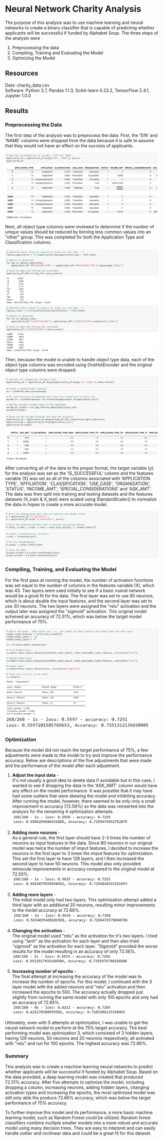 # Neural Network Charity Analysis

The purpose of this analysis was to use machine learning and neural networks to create a binary classifier that is capable of predicting whether applicants will be successful if funded by Alphabet Soup.  The three steps of the analysis were 

1. Preprocessing the data
2. Compiling, Training and Evaluating the Model
3. Optimizing the Model

## Resources
Data: charity_data.csv </br>
Software: Python 3.7, Pandas 1.1.3, Scikit-learn 0.23.2, TensorFlow 2.4.1, Jupyter 1.0.0 

## Results

### Preprocessing the Data

The first step of the analysis was to preprocess the data.  First, the 'EIN' and 'NAME' columns were dropped from the data because it is safe to assume that they would not have an effect on the success of applicants.  

![Drop_columns](Results/Drop_columns.png)

Next, all object type columns were reviewed to determine if the number of unique values should be reduced by binning less common values into an "other" group. This was completed for both the Application Type and Classification columns.  

![Binning1](Results/Binning1.png)
![Binning2](Results/Binning2.png)

Then, because the model is unable to handle object type data, each of the object type columns was encoded using OneHotEncoder and the original object type columns were dropped.

![Encoding](Results/Encoding.png)
![Merge](Results/Merge.png)

After converting all of the data to the proper format, the target variable (y) for the analysis was set as the 'IS_SUCCESSFUL' column and the features variable (X) was set as all of the columns associated with 'APPLICATION TYPE', 'AFFILIATION', 'CLASSIFICATION', 'USE_CASE', 'ORGANIZATION', 'STATUS', 'INCOME_AMT', 'SPECIAL_CONSIDERATIONS' and 'ASK_AMT'.  The data was then split into training and testing datasets and the features datasets (X_train & X_test) were scaled using StandardScaler() to normalize the data in hopes to create a more accurate model.

![Scale](Results/Scale.png)

### Compiling, Training, and Evaluating the Model

For the first pass at running the model, the number of activation functions was set equal to the number of columns in the features variable (X), which was 43.  Two layers were used initially to see if a basic nueral network would be a good fit for the data.  The first layer was set to use 80 neurons, which is about double the input features, and the second layer was set to use 30 neurons.  The two layers were assigned the "relu" activation and the output later was assigned the "sigmoid" activation.  This original model acheived an accuracy of 72.51%, which was below the target model performance of 75%.

![Model](Results/Model.png)
![Original](Results/Original.png)

### Optimization

Because the model did not reach the target performance of 75%, a few adjustments were made to the model to try and improve the performance accuracy.  Below are descriptions of the five adjustments that were made and the performance of the model after each adjustment.

  1. **Adjust the input data** - </br>
  It's not usually a good idea to delete data if avoidable but in this case, I wanted to see if dropping the data in the 'ASK_AMT' column would have any effect on the model performance.  It was possible that it may have had some outliers that were skewing the model and inhibiting accuracy.  After running the model, however, there seemed to be only only a small improvement in accuracy (72.59%) so the data was reinserted into the analysis for the remaining 4 optimization attempts.</br>
      ![Optimization_1](Results/Optimization_1.png)

  2. **Adding more neurons** - </br>
  As a general rule, the first layer should have 2-3 times the number of neurons as input features in the data.  Since 80 neurons in our original model was twice the number of imput features, I decided to increase the neurons in the first layer to 3 times the imput features for optimization.  This set the first layer to have 129 layers, and I then increased the second layer to have 50 neurons.  This model also only provided miniscule improvements in accuracy compared to the original model at 72.55%.</br>
  ![Optimization_2](Results/Optimization_2.png)
  
  3. **Adding more layers** - </br>
  The initial model only had two layers.  This optimization attempt added a third layer with an additional 20 neurons, resulting minor improvements to the model accuracy at 72.66%.</br>
  ![Optimization_3](Results/Optimization_3.png)
  
  4. **Changing the activation** - </br>
  The original model used "relu" as the activation for it's two layers.  I tried using "tanh" as the activation for each layer and then also tried "sigmoid" as the activation for each layer.  "Sigmoid" provided the worse results for the model resulting in an accuracy of only 72.56%.</br>
  ![Optimization_4](Results/Optimization_4.png)
  
  5. **Increasing number of epochs** - </br>
  The final attempt at increasing the accuracy of the model was to increase the number of epochs.  For this model, I continued with the 3 layer model with the added neurons and "relu" activation and then increased the epochs to 500.  The accuracy actually dropped just slightly from running the same model with only 100 epochs and only had an accuracy of 72.65%.
  ![Optimization_5](Results/Optimization_5.png)
  
Ultimately, even with 5 attempts at optimization, I was unable to get the neural network model to perform at the 75% target accuracy.  The best performing model was optimization 3, which consisted of 3 hidden layers, having 129 neurons, 50 neurons and 20 neurons respectively, all activated with "relu" and run for 100 epochs.  The highest accuracy was 72.66%.

### Summary
This analysis was to create a machine learning neural networks to predict whether applicants will be successful if funded by Alphabet Soup.  Based on the data provided, a deep learning model was created that produced 72.51% accuracy.  After five attempts to optimize the model, including dropping a column, increasing neurons, adding hidden layers, changing activation types and increasing the epochs, the most optimized model was still only able the produce 72.66% accuracy, which was below the target performance of 75% accuracy.  

To further improve this model and its performance, a more basic machine learning model, such as Random Forest could be utilized.  Random forest classifiers combine multiple smaller models into a more robust and accurate model using many decision trees.  They are easy to interpret and can easily handle outlier and nonlinear data and could be a great fit for this dataset.
